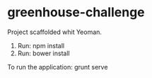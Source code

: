 # greenhouse-challenge

Project scaffolded whit Yeoman.

1. Run: npm install
2. Run: bower install

To run the application: grunt serve  